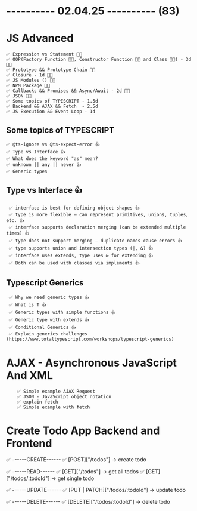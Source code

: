 # ---------- 02.04.25 ---------- (83)

# JS Advanced

    ✅ Expression vs Statement 👍🏻
    ✅ OOP(Factory Function 👍🏻, Constructor Function 👍🏻 and Class 👍🏻) - 3d 👍🏻
    ✅ Prototype && Prototype Chain 👍🏻
    ✅ Closure - 1d 👍🏻
    ✅ JS Modules () 👍🏻
    ✅ NPM Package 👍🏻
    ✅ Callbacks && Promises && Async/Await - 2d 👍🏻
    ✅ JSON 👍🏻
    ✅ Some topics of TYPESCRIPT - 1.5d
    ✅ Backend && AJAX && Fetch  - 2.5d
    ✅ JS Execution && Event Loop - 1d

## Some topics of TYPESCRIPT

    ✅ @ts-ignore vs @ts-expect-error 👍
    ✅ Type vs Interface 👍
    ✅ What does the keyword "as" mean?
    ✅ unknown || any || never 👍
    ✅ Generic types

## Type vs Interface 👍

     ✅ interface is best for defining object shapes 👍
     ✅ type is more flexible — can represent primitives, unions, tuples, etc. 👍
     ✅ interface supports declaration merging (can be extended multiple times) 👍
     ✅ type does not support merging — duplicate names cause errors 👍
     ✅ type supports union and intersection types (|, &) 👍
     ✅ interface uses extends, type uses & for extending 👍
     ✅ Both can be used with classes via implements 👍

## Typescript Generics

     ✅ Why we need generic types 👍
     ✅ What is T 👍
     ✅ Generic types with simple functions 👍
     ✅ Generic type with extends 👍
     ✅ Conditional Generics 👍
     ✅ Explain generics challenges (https://www.totaltypescript.com/workshops/typescript-generics)

# AJAX - Asynchronous JavaScript And XML

        ✅ Simple example AJAX Request
        ✅ JSON - JavaScript object notation
        ✅ explain fetch
        ✅ Simple example with fetch

# Create Todo App Backend and Frontend

✅ ------CREATE------
✅ [POST]["/todos"] -> create todo

✅ ------READ------
✅ [GET]["/todos"] -> get all todos
✅ [GET]["/todos/:todoId"] -> get single todo

✅ ------UPDATE------
✅ [PUT | PATCH]["/todos/:todoId"] -> update todo

✅ ------DELETE------
✅ [DELETE]["/todos/:todoId"] -> delete todo
